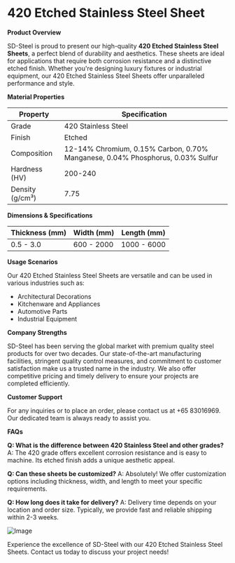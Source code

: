 # 420 Etched Stainless Steel Sheet

**Product Overview**

SD-Steel is proud to present our high-quality **420 Etched Stainless Steel Sheets**, a perfect blend of durability and aesthetics. These sheets are ideal for applications that require both corrosion resistance and a distinctive etched finish. Whether you're designing luxury fixtures or industrial equipment, our 420 Etched Stainless Steel Sheets offer unparalleled performance and style.

**Material Properties**

| Property         | Specification              |
|------------------|----------------------------|
| Grade            | 420 Stainless Steel        |
| Finish           | Etched                     |
| Composition      | 12-14% Chromium, 0.15% Carbon, 0.70% Manganese, 0.04% Phosphorus, 0.03% Sulfur |
| Hardness (HV)    | 200-240                    |
| Density (g/cm³)  | 7.75                       |

**Dimensions & Specifications**

| Thickness (mm) | Width (mm) | Length (mm) |
|----------------|------------|-------------|
| 0.5 - 3.0      | 600 - 2000 | 1000 - 6000 |

**Usage Scenarios**

Our 420 Etched Stainless Steel Sheets are versatile and can be used in various industries such as:
- Architectural Decorations
- Kitchenware and Appliances
- Automotive Parts
- Industrial Equipment

**Company Strengths**

SD-Steel has been serving the global market with premium quality steel products for over two decades. Our state-of-the-art manufacturing facilities, stringent quality control measures, and commitment to customer satisfaction make us a trusted name in the industry. We also offer competitive pricing and timely delivery to ensure your projects are completed efficiently.

**Customer Support**

For any inquiries or to place an order, please contact us at +65 83016969. Our dedicated team is always ready to assist you.

**FAQs**

**Q: What is the difference between 420 Stainless Steel and other grades?**
A: The 420 grade offers excellent corrosion resistance and is easy to machine. Its etched finish adds a unique aesthetic appeal.

**Q: Can these sheets be customized?**
A: Absolutely! We offer customization options including thickness, width, and length to meet your specific requirements.

**Q: How long does it take for delivery?**
A: Delivery time depends on your location and order size. Typically, we provide fast and reliable shipping within 2-3 weeks.

![Image](https://github.com/user-attachments/assets/2567258e-e124-4816-932d-1809bd27ef0b)

Experience the excellence of SD-Steel with our 420 Etched Stainless Steel Sheets. Contact us today to discuss your project needs!